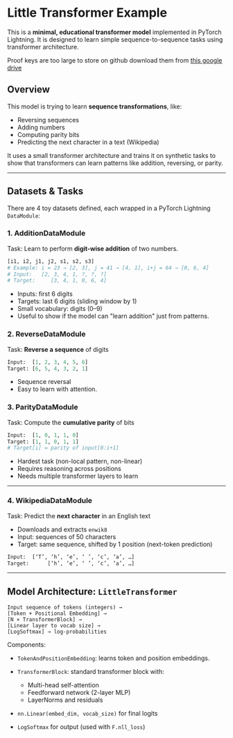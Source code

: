 # Little Transformer Example

This is a **minimal, educational transformer model** implemented in PyTorch Lightning. It is designed to learn simple sequence-to-sequence tasks using transformer architecture.


Proof keys are too large to store on github download them from [this google drive](https://drive.google.com/drive/folders/1hM5NMIlcBYmYgpe5m1P0l9pX8LHl0XnQ?usp=sharing)

## Overview

This model is trying to learn **sequence transformations**, like:

* Reversing sequences
* Adding numbers
* Computing parity bits
* Predicting the next character in a text (Wikipedia)

It uses a small transformer architecture and trains it on synthetic tasks to show that transformers can learn patterns like addition, reversing, or parity.

---

## Datasets & Tasks

There are 4 toy datasets defined, each wrapped in a PyTorch Lightning `DataModule`:

### 1. **AdditionDataModule**

Task: Learn to perform **digit-wise addition** of two numbers.

```python
[i1, i2, j1, j2, s1, s2, s3]
# Example: i = 23 → [2, 3], j = 41 → [4, 1], i+j = 64 → [0, 6, 4]
# Input:   [2, 3, 4, 1, ?, ?, ?]
# Target:     [3, 4, 1, 0, 6, 4]
```

* Inputs: first 6 digits
* Targets: last 6 digits (sliding window by 1)
* Small vocabulary: digits (0–9)
* Useful to show if the model can "learn addition" just from patterns.


### 2. **ReverseDataModule**

Task: **Reverse a sequence** of digits

```python
Input:  [1, 2, 3, 4, 5, 6]
Target: [6, 5, 4, 3, 2, 1]
```

* Sequence reversal
* Easy to learn with attention.

### 3. **ParityDataModule**

Task: Compute the **cumulative parity** of bits

```python
Input:  [1, 0, 1, 1, 0]
Target: [1, 1, 0, 1, 1]
# Target[i] = parity of input[0:i+1]
```

* Hardest task (non-local pattern, non-linear)
* Requires reasoning across positions
* Needs multiple transformer layers to learn

---

### 4. **WikipediaDataModule**

Task: Predict the **next character** in an English text

* Downloads and extracts `enwik8`
* Input: sequences of 50 characters
* Target: same sequence, shifted by 1 position (next-token prediction)

```python
Input:  [‘T’, ‘h’, ‘e’, ‘ ’, ‘c’, ‘a’, …]
Target:      [‘h’, ‘e’, ‘ ’, ‘c’, ‘a’, …]
```

---

## Model Architecture: `LittleTransformer`

```text
Input sequence of tokens (integers) →
[Token + Positional Embedding] →
[N × TransformerBlock] →
[Linear layer to vocab size] →
[LogSoftmax] → log-probabilities
```

Components:

* `TokenAndPositionEmbedding`: learns token and position embeddings.
* `TransformerBlock`: standard transformer block with:

  * Multi-head self-attention
  * Feedforward network (2-layer MLP)
  * LayerNorms and residuals
* `nn.Linear(embed_dim, vocab_size)` for final logits
* `LogSoftmax` for output (used with `F.nll_loss`)
